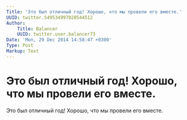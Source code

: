 ```yaml
---
Title: 'Это был отличный год! Хорошо, что мы провели его вместе.'
UUID: twitter.549534997028544512
Author:
    Title: Balancer
    UUID: twitter.user.balancer73
Date: 'Mon, 29 Dec 2014 14:58:47 +0300'
Type: Post
Markup: Text
---
```


# Это был отличный год! Хорошо, что мы провели его вместе.

Это был отличный год! Хорошо, что мы провели его вместе.